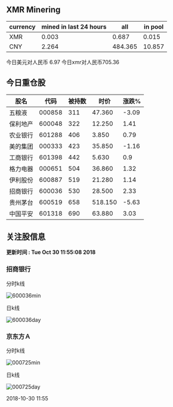 ## XMR Minering

|currency|mined in last 24 hours|all|in pool|
|---|---|---|---|
|XMR|0.003|0.687|0.015|
|CNY|2.264|484.365|10.857|

今日美元对人民币 6.97	今日xmr对人民币705.36


## 今日重仓股 

|股名|代码|被持数|时价|涨跌%|
|---|---|---|---|---|
|五粮液|000858|311|47.360|-3.09|
|保利地产|600048|322|12.250|1.41|
|农业银行|601288|406|3.850|0.79|
|美的集团|000333|423|35.850|-1.16|
|工商银行|601398|442|5.630|0.9|
|格力电器|000651|504|36.860|1.32|
|伊利股份|600887|519|21.280|1.14|
|招商银行|600036|530|28.500|2.33|
|贵州茅台|600519|658|518.150|-5.63|
|中国平安|601318|690|63.880|3.03|

## 关注股信息
**更新时间 : Tue Oct 30 11:55:08 2018**
### 招商银行 
分时k线

![600036min](http://image.sinajs.cn/newchart/min/n/sh600036.gif)

日k线

![600036day](http://image.sinajs.cn/newchart/daily/n/sh600036.gif)

### 京东方Ａ 
分时k线

![000725min](http://image.sinajs.cn/newchart/min/n/sz000725.gif)

日k线

![000725day](http://image.sinajs.cn/newchart/daily/n/sz000725.gif)

2018-10-30 11:55